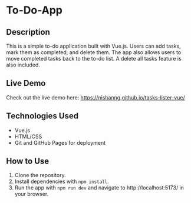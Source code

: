 # To-Do-App

## Description
This is a simple to-do application built with Vue.js. Users can add tasks, mark them as completed, and delete them. The app also allows users to move completed tasks back to the to-do list. A delete all tasks feature is also included.

## Live Demo
Check out the live demo here: https://nishanng.github.io/tasks-lister-vue/

## Technologies Used
- Vue.js
- HTML/CSS
- Git and GitHub Pages for deployment

## How to Use
1. Clone the repository.
2. Install dependencies with `npm install`.
3. Run the app with `npm run dev` and navigate to http://localhost:5173/ in your browser.



